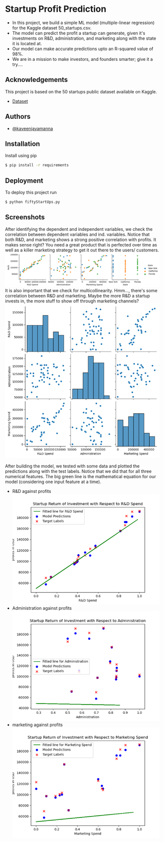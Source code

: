 
# Startup Profit Prediction

* In this project, we build a simple ML model (multiple-linear regression) for the Kaggle dataset 50_startups.csv.
* The model can predict the profit a startup can generate, given it's investments on R&D, administration, and marketing along with the state it is located at.
* Our model can make accurate predictions upto an R-squared value of 98%. 
* We are in a mission to make investors, and founders smarter; give it a try....

## Acknowledgements
This project is based on the 50 startups public dataset available on Kaggle.

 - [Dataset](https://www.kaggle.com/datasets/farhanmd29/50-startups)
 


## Authors
- [@kaveenjayamanna](https://github.com/ktjayamanna)


## Installation

Install using pip

```bash
$ pip install -r requirements
```

## Deployment

To deploy this project run

```bash
$ python fiftyStartUps.py
```



## Screenshots

After identifying the dependent and independent variables, we check the correlation between dependent variables and ind. variables. 
Notice that both R&D, and marketing shows a strong positive correlation with profits. It makes sense right? You need a great product that is perfected over time as well as a killer marketing strategy to
get it out there to the users/ customers.
![Correlation check](https://github.com/ktjayamanna/startupProfitPrediction/blob/main/plots/correlation.png)
It is also important that we check for multicollinearity. Hmm..., there's some correlation between R&D and marketing. Maybe the more R&D a startup invests in, the more stuff to show off through marketing channels?
![multicollinearity check](https://github.com/ktjayamanna/startupProfitPrediction/blob/main/plots/multicollinearity.png)

After building the model, we tested with some data and plotted the predictions along with the test labels. Notice that we did that for all three numerical features. The big green line is the mathematical equation for our model (considering one input feature at a time).
* R&D against profits
    ![R&D](https://github.com/ktjayamanna/startupProfitPrediction/blob/main/plots/R%26D%20Spend.png)
* Administration against profits
    ![Admin](https://github.com/ktjayamanna/startupProfitPrediction/blob/main/plots/Administration.png)
* marketing against profits
    ![Marketing](https://github.com/ktjayamanna/startupProfitPrediction/blob/main/plots/Marketing%20Spend.png)




